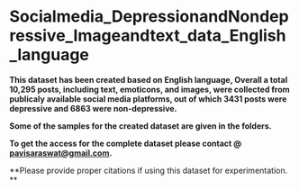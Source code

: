 # Socialmedia_DepressionandNondepressive_Imageandtext_data_English_language

**This dataset has been created based on English language, Overall a total 10,295 posts, including text, emoticons, and images, were collected from publicaly available social media platforms, out of which 3431 posts were depressive and 6863 were non-depressive.**


**Some of the samples for the created dataset are given in the folders.**

**To get the access for the complete dataset please contact @ pavisaraswat@gmail.com.**

**Please provide proper citations if using this dataset for experimentation.
**

